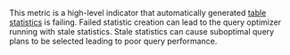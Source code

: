 This metric is a high-level indicator that automatically generated <a href="https://www.cockroachlabs.com/docs/stable/cost-based-optimizer#table-statistics">table statistics</a> is failing. Failed statistic creation can lead to the query optimizer running with stale statistics. Stale statistics can cause suboptimal query plans to be selected leading to poor query performance.